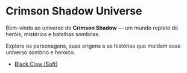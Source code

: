 # Crimson Shadow Universe

Bem-vindo ao universo de **Crimson Shadow** — um mundo repleto de heróis, mistérios e batalhas sombrias.

Explore os personagens, suas origens e as histórias que moldam esse universo sombrio e heroico.

- [Black Claw (Soft)](black_claw.md)

